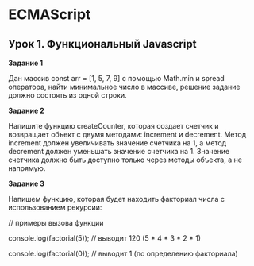 # ECMAScript

## Урок 1. Функциональный Javascript

**Задание 1**
 
 Дан массив const arr = [1, 5, 7, 9] с помощью Math.min и spread оператора, найти минимальное число в массиве, решение задание должно состоять из одной строки.

 **Задание 2**

Напишите функцию createCounter, которая создает счетчик и возвращает объект с двумя методами: increment и decrement. Метод increment должен увеличивать значение счетчика на 1, а метод decrement должен уменьшать значение счетчика на 1. Значение счетчика должно быть доступно только через методы объекта, а не напрямую.

 **Задание 3**

  Напишем функцию, которая будет находить факториал числа с использованием рекурсии:

// примеры вызова функции

console.log(factorial(5)); // выводит 120 (5 * 4 * 3 * 2 * 1)

console.log(factorial(0)); // выводит 1 (по определению факториала)